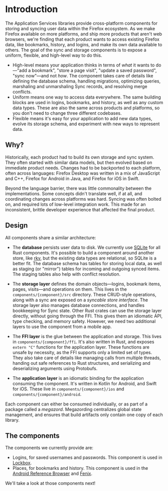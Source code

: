 # Introduction

The Application Services libraries provide cross-platform components for storing and syncing user data within the Firefox ecosystem. As we make Firefox available on more platforms, and ship more products that aren't web browsers, we're finding that each product wants to access existing Firefox data, like bookmarks, history, and logins, and make its own data available to others. The goal of the sync and storage components is to expose a uniform, flexible, and high-level way to do this.

* High-level means your application thinks in terms of _what_ it wants to do—"add a bookmark", "store a page visit", "update a saved password", "sync now"—and not _how_. The component takes care of details like defining the database schema, handling migrations, optimizing queries, marshaling and unmarshaling Sync records, and resolving merge conflicts.
* Uniform means one way to access data everywhere. The same building blocks are used in logins, bookmarks, and history, as well as any custom data types. These are also the same across products and platforms, so you don't need to change three different codebases.
* Flexible means it's easy for your application to add new data types, evolve its storage schema, and experiment with new ways to represent data.

## Why?

Historically, each product had to build its own storage and sync system. They often started with similar data models, but then evolved based on immediate product needs. Changes had to be backported to each platform, often across languages: Firefox Desktop was written in a mix of JavaScript and C++, Firefox for Android in Java, and Firefox for iOS in Swift.

Beyond the language barrier, there was little commonality between the implementations. Some concepts didn't translate well, if at all, and coordinating changes across platforms was hard. Syncing was often bolted on, and required lots of low-level integration work. This made for an inconsistent, brittle developer experience that affected the final product.

## Design

All components share a similar architecture:

* The **database** persists user data to disk. We currently use [SQLite](https://sqlite.org/) for all Rust components. It's possible to build a component around another store, like [rkv](https://crates.io/crates/rkv), but the existing data types are relational, so SQLite is a better fit. The database schema has tables for storing local data, as well as staging (or "mirror") tables for incoming and outgoing synced items. The staging tables also help with conflict resolution.

* The **storage layer** defines the domain objects—logins, bookmark items, pages, visits—and operations on them. This lives in the `components/{component}/src` directory. These CRUD-style operations, along with a sync  are exposed on a _syncable store interface_. The storage layer also manages database connections, and handles bookkeeping for Sync state. Other Rust crates can use the storage layer directly, without going through the FFI. This gives them an idiomatic API, type checking, and memory safety. However, we need two additional layers to use the component from a mobile app.

* The **FFI layer** is the glue between the application and storage. This lives in `components/{component}/ffi`. It's also written in Rust, and exposes `extern "C"` functions for the application layer. These functions are unsafe by necessity, as the FFI supports only a limited set of types. They also take care of details like managing calls from multiple threads, handing out safe references to Rust structures, and serializing and deserializing arguments using Protobufs.

* The **application layer** is an idiomatic binding for the application consuming the component. It's written in Kotlin for Android, and Swift for iOS. These live in `components/{component}/ios` and `components/{component}/android`.

Each component can either be consumed individually, or as part of a package called a _megazord_. Megazording centralizes global state management, and ensures that build artifacts only contain one copy of each library.

## The components

The components we currently provide are:

* Logins, for saved usernames and passwords. This component is used in [Lockbox](https://mozilla-lockbox.github.io/).
* Places, for bookmarks and history. This component is used in the [Android Reference Browser](https://github.com/mozilla-mobile/reference-browser/) and [Fenix](https://github.com/mozilla-mobile/fenix/).

We'll take a look at those components next!
